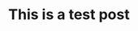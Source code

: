 ---
layout: post
title: This is a test post
category: Generative Art
image: /assets/images/friendship.png
image-style: dark
---